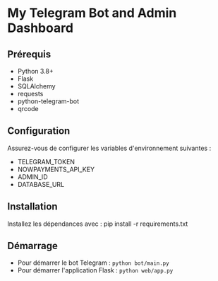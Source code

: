 # My Telegram Bot and Admin Dashboard

## Prérequis
- Python 3.8+
- Flask
- SQLAlchemy
- requests
- python-telegram-bot
- qrcode

## Configuration
Assurez-vous de configurer les variables d'environnement suivantes :
- TELEGRAM_TOKEN
- NOWPAYMENTS_API_KEY
- ADMIN_ID
- DATABASE_URL

## Installation
Installez les dépendances avec :
pip install -r requirements.txt
## Démarrage
- Pour démarrer le bot Telegram : `python bot/main.py`
- Pour démarrer l'application Flask : `python web/app.py`

